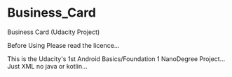 # Business_Card
Business Card (Udacity Project)

Before Using Please read the licence...

This is the Udacity's 1st Android Basics/Foundation 1 NanoDegree Project...
Just XML no java or kotlin...
